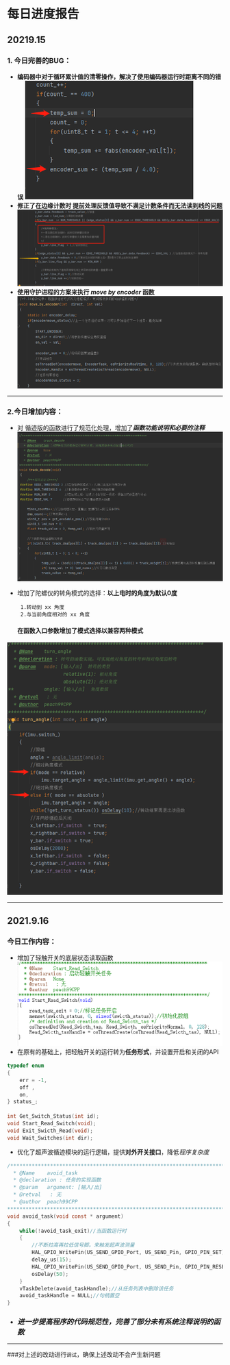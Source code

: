 # 每日进度报告
## 20219.15
  ### 1. 今日完善的BUG：
   - **编码器中对于循环累计值的清零操作，解决了使用编码器运行时距离不同的错误**
     ![img_1.png](img_1.png)
   - **修正了在边缘计数时 提前处理反馈值导致不满足计数条件而无法读到线的问题**
   ![img_2.png](img_2.png)
   - **使用守护进程的方案来执行 ***move by encoder*** 函数**
   ![img_3.png](img_3.png)
---
   ### 2.今日增加内容：
   - 对 循迹版的函数进行了规范化处理，增加了***函数功能说明和必要的注释***
     ![img_4.png](img_4.png)
   - 增加了陀螺仪的转角模式的选择：**以上电时的角度为默认0度** 

          1.转动到 xx 角度
          2.与当前角度相对的 xx 角度
     #### 在函数入口参数增加了模式选择以兼容两种模式
![img_5.png](img_5.png)
   - - -
## 2021.9.16
### 今日工作内容：
- 增加了轻触开关的底层状态读取函数
![img_6.png](img_6.png)
- 在原有的基础上，把轻触开关的运行转为**任务形式**，并设置开启和关闭的API
```C
typedef enum
{
    err = -1,
    off ,
    on,
} status_;

int Get_Switch_Status(int id);
void Start_Read_Switch(void);
void Exit_Swicth_Read(void);
void Wait_Switches(int dir);
```
- 优化了超声波循迹模块的运行逻辑，提供**对外开关接口**，降低*程序复杂度*
```c
/**********************************************************************
  * @Name    avoid_task
  * @declaration : 任务的实现函数
  * @param   argument: [输入/出]
  * @retval   : 无
  * @author  peach99CPP
***********************************************************************/
void avoid_task(void const * argument)
{
    while(!avoid_task_exit)//当函数运行时
    {
        //不断拉高再拉低信号脚。来触发超声波测量
        HAL_GPIO_WritePin(US_SEND_GPIO_Port, US_SEND_Pin, GPIO_PIN_SET);
        delay_us(15);
        HAL_GPIO_WritePin(US_SEND_GPIO_Port, US_SEND_Pin, GPIO_PIN_RESET);
        osDelay(50);
    }
    vTaskDelete(avoid_taskHandle);//从任务列表中删除该任务
    avoid_taskHandle = NULL;//句柄置空
}

```

- ### ***进一步提高程序的代码规范性，完善了部分未有系统注释说明的函数***
- --
###对上述的改动进行`调试`，确保上述改动不会产生新问题



